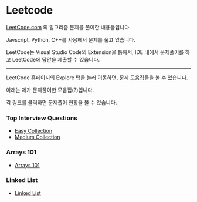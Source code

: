 # Leetcode
[LeetCode.com](https://leetcode.com) 의 알고리즘 문제를 풀이한 내용들입니다.

Javscript, Python, C++를 사용해서 문제를 풀고 있습니다.

LeetCode는 Visual Studio Code의 Extension을 통해서, IDE 내에서 문제풀이를 하고 LeetCode에 답안을 제출할 수 있습니다.

---

LeetCode 홈페이지의 Explore 탭을 눌러 이동하면, 문제 모음집들을 볼 수 있습니다.

아래는 제가 문제풀이한 모음집(?)입니다.

각 링크를 클릭하면 문제풀이 현황을 볼 수 있습니다.

### Top Interview Questions
- [Easy Collection](./Top%20Interview%20Questions/1.%20Easy%20Collection.md)
- [Medium Collection](./Top%20Interview%20Questions/2.%20Medium%20Collection.md)

### Arrays 101
- [Arrays 101](./Arrays%20101/Arrays%20101.md)

### Linked List
- [Linked List](./Linked%20List/Linked%20List.md)